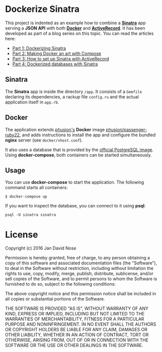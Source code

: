 # Dockerize Sinatra

This project is indented as an example how to combine a
**[Sinatra](http://sinatrarb.com)** app serving a **JSON API** with both
**[Docker](http://docker.com)** and
**[ActiveRecord](http://guides.rubyonrails.org/active_record_basics.html)**. It
has been developed as part of a blog series on this topic. You can read the
articles here:

- [Part 1: Dockerizing Sinatra](http://coding.jandavid.de/2016/01/22/dockerizing-sinatra/)
- [Part 2: Making Docker an art with Compose](http://coding.jandavid.de/2016/01/29/making-docker-an-art-with-compose/)
- [Part 3: How to set up Sinatra with ActiveRecord](http://coding.jandavid.de/2016/02/08/how-to-set-up-sinatra-with-activerecord/)
- [Part 4: Dockerized databases with Sinatra](http://coding.jandavid.de/2016/02/12/dockerized-databases-with-sinatra)

## Sinatra

The **Sinatra** app is inside the directory `/app`. It consists of a `Gemfile`
declaring its dependencies, a rackup file `config.ru` and the actual application
itself in `app.rb`.

## Docker

The application extends [phusion's](http://www.phusion.nl) **Docker** image
[phusion/passenger-ruby22](https://github.com/phusion/passenger-docker), and
adds instructions to install the app and configure the bundled **nginx** server
(see `docker/vhost.conf`).

It also uses a database that is provided by the
[official PostgreSQL image](https://hub.docker.com/_/postgres/). Using
**docker-compose**, both containers can be started simultaneously.

## Usage

You can use **docker-compose** to start the application. The following command
starts all containers:

```
$ docker-compose up
```

If you want to inspect the database, you can connect to it using **psql**:

```
psql -U sinatra sinatra
```

# License

Copyright (c) 2016 Jan David Nose

Permission is hereby granted, free of charge, to any person obtaining a copy
of this software and associated documentation files (the "Software"), to deal
in the Software without restriction, including without limitation the rights
to use, copy, modify, merge, publish, distribute, sublicense, and/or sell
copies of the Software, and to permit persons to whom the Software is
furnished to do so, subject to the following conditions:

The above copyright notice and this permission notice shall be included in
all copies or substantial portions of the Software.

THE SOFTWARE IS PROVIDED "AS IS", WITHOUT WARRANTY OF ANY KIND, EXPRESS OR
IMPLIED, INCLUDING BUT NOT LIMITED TO THE WARRANTIES OF MERCHANTABILITY,
FITNESS FOR A PARTICULAR PURPOSE AND NONINFRINGEMENT. IN NO EVENT SHALL THE
AUTHORS OR COPYRIGHT HOLDERS BE LIABLE FOR ANY CLAIM, DAMAGES OR OTHER
LIABILITY, WHETHER IN AN ACTION OF CONTRACT, TORT OR OTHERWISE, ARISING FROM,
OUT OF OR IN CONNECTION WITH THE SOFTWARE OR THE USE OR OTHER DEALINGS IN
THE SOFTWARE.
